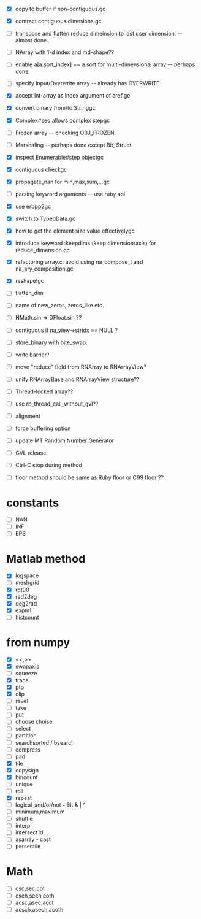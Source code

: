 
- [x] copy to buffer if non-contiguous.gc
- [x] contract contiguous dimesions.gc

- [ ] transpose and flatten reduce dimeinsion to last user dimension. -- almost done.

- [ ] NArray with 1-d index and md-shape??
- [ ] enable a[a.sort_index] == a.sort for multi-dimensional array -- perhaps done.

- [ ] specify Input/Overwrite array -- already has OVERWRITE

- [x] accept int-array as index argument of aref.gc

- [x] convert binary from/to Stringgc

- [x] Complex#seq allows complex stepgc

- [ ] Frozen array -- checking OBJ_FROZEN.

- [ ] Marshaling -- perhaps done except Bit, Struct.

- [x] inspect Enumerable#step objectgc

- [x] contiguous checkgc

- [x] propagate_nan for min,max,sum,...gc

- [ ] parsing keyword arguments -- use ruby api.

- [x] use erbpp2gc

- [x] switch to TypedData.gc

- [x] how to get the element size value effectivelygc

- [x] introduce keyword :keepdims (keep dimension/axis) for reduce_dimension.gc

- [x] refactoring array.c: avoid using na_compose_t and na_ary_composition.gc

- [x] reshape!gc


- [ ] flatten_dim

- [ ] name of new_zeros, zeros_like etc.

- [ ] NMath.sin => DFloat.sin ??

- [ ] contiguous if na_view->stridx == NULL ?

- [ ] store_binary with bite_swap.

- [ ] write barrier?

- [ ] move "reduce" field from RNArray to RNArrayView?

- [ ] unify RNArrayBase and RNArrayView structure??


- [ ] Thread-locked array??

- [ ] use rb_thread_call_without_gvl??


- [ ] alignment

- [ ] force buffering option

- [ ] update MT Random Number Generator

- [ ] GVL release
- [ ] Ctrl-C stop during method

- [ ] floor method should be same as Ruby floor or C99 floor ??

# constants

- [ ] NAN
- [ ] INF
- [ ] EPS

# Matlab method

- [x] logspace
- [ ] meshgrid
- [x] rot90  
- [x] rad2deg
- [x] deg2rad
- [x] expm1
- [ ] histcount

# from numpy

- [x] <<,>> 
- [x] swapaxis
- [ ] squeeze
- [x] trace
- [x] ptp 
- [x] clip 
- [ ] ravel
- [ ] take
- [ ] put
- [ ] choose choise
- [ ] select
- [ ] partition
- [ ] searchsorted / bsearch
- [ ] compress
- [ ] pad
- [x] tile
- [x] copysign
- [x] bincount
- [ ] unique
- [ ] roll
- [x] repeat
- [ ] logical_and/or/not - Bit & | ^
- [ ] minimum,maximum
- [ ] shuffle
- [ ] interp
- [ ] intersect1d
- [ ] asarray  - cast
- [ ] persentile

# Math

- [ ] csc,sec,cot
- [ ] csch,sech,coth
- [ ] acsc,asec,acot
- [ ] acsch,asech,acoth
